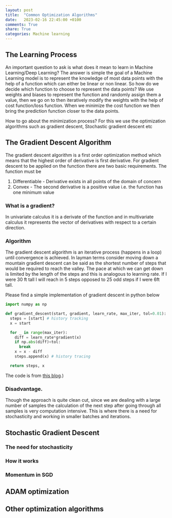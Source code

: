 ```yaml
---
layout: post
title:  "Common Optimization Algorithms"
date:   2023-02-16 22:45:00 +0100
comments: True
share: True
categories: Machine learning
---
```


## The Learning Process

An important question to ask is what does it mean to learn in Machine Learning/Deep Learning? The answer is simple the goal of a Machine Learning model is to represent the knowledge of most data points with the help of a function which can either be linear or non linear. So how do we decide which function to choose to represent the data points? We use weights and biases to represent the function and randomly assign them a value, then we go on to then iteratively modify the weights with the help of cost function/loss function. When we minimize the cost function we then bring the prediction function closer to the data points. 

How to go about the minimization process? For this we use the optimization algorithms such as gradient descent, Stochastic gradient descent etc

## The Gradient Descent Algorithm
The gradient descent algorithm is a first order optimization method which means that the highest order of derivative is first derivative. 
For gradient descent to be applied on the function there are two basic requirements.
The function must be
1. Differentiable - Derivative exists in all points of the domain of concern
2. Convex - The second derivative is a positive value i.e. the function has one minimum value

### What is a gradient?

In univariate calculus it is a derivate of the function and in multivariate calculus it represents the vector of derivatives with respect to a certain direction. 

### Algorithm

The gradient descent algorithm is an iterative process (happens in a loop) until convergence is achieved. In layman terms consider moving down a mountain gradient descent can be said as the shortest number of steps that would be required to reach the valley. The pace at which we can get down is limited by the length of the steps and this is analogous to learning rate. If I were 30 ft tall I will reach in 5 steps opposed to 25 odd steps if I were 6ft tall. 

Please find a simple implementation of gradient descent in python below

```Python
import numpy as np

def gradient_descent(start, gradient, learn_rate, max_iter, tol=0.01):
  steps = [start] # history tracking
  x = start

  for _ in range(max_iter):
    diff = learn_rate*gradient(x)
    if np.abs(diff)<tol:
      break    
    x = x - diff
    steps.append(x) # history tracing

  return steps, x
```
The code is from [this blog](https://towardsdatascience.com/gradient-descent-algorithm-a-deep-dive-cf04e8115f21#:~:text=Gradient%20descent%20(GD)%20is%20an,e.g.%20in%20a%20linear%20regression).)
### Disadvantage.

Though the approach is quite clean cut, since we are dealing with a large number of samples the calculation of the next step after going through all samples is very computation intensive. This is where there is a need for stochasticity and working in smaller batches and iterations. 


## Stochastic Gradient Descent

### The need for stochasticity

### How it works 

### Momentum in SGD

## ADAM optimization

## Other optimization algorithms 


